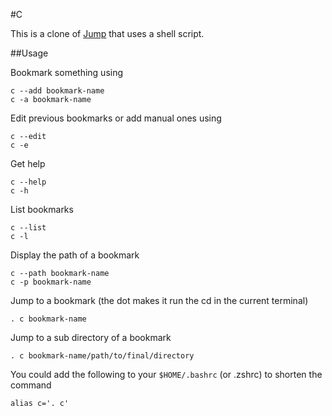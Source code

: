 #C

This is a clone of [Jump](https://github.com/flavio/jump) that uses a shell script.

##Usage

Bookmark something using

    c --add bookmark-name
    c -a bookmark-name

Edit previous bookmarks or add manual ones using

    c --edit
	c -e

Get help

    c --help
	c -h

List bookmarks

    c --list
	c -l

Display the path of a bookmark

    c --path bookmark-name
	c -p bookmark-name

Jump to a bookmark (the dot makes it run the cd in the current terminal)

    . c bookmark-name

Jump to a sub directory of a bookmark

    . c bookmark-name/path/to/final/directory

You could add the following to your `$HOME/.bashrc` (or .zshrc) to shorten the command

    alias c='. c'
